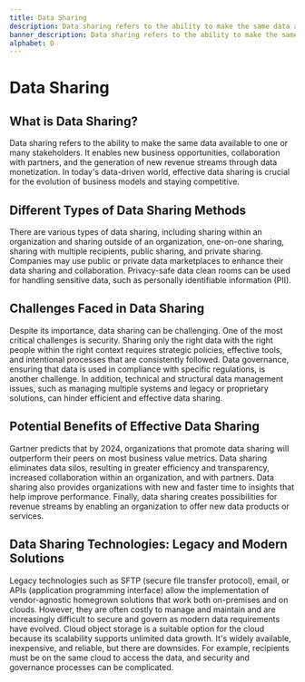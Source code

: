 ```yaml
---
title: Data Sharing
description: Data sharing refers to the ability to make the same data available to one or many stakeholders.
banner_description: Data sharing refers to the ability to make the same data available to one or many stakeholders. It enables new business opportunities, collaboration with partners, and the generation of new revenue streams through data monetization.
alphabet: D
---
```


# Data Sharing

## What is Data Sharing?

Data sharing refers to the ability to make the same data available to one or many stakeholders. It enables new business opportunities, collaboration with partners, and the generation of new revenue streams through data monetization. In today's data-driven world, effective data sharing is crucial for the evolution of business models and staying competitive.

## Different Types of Data Sharing Methods

There are various types of data sharing, including sharing within an organization and sharing outside of an organization, one-on-one sharing, sharing with multiple recipients, public sharing, and private sharing. Companies may use public or private data marketplaces to enhance their data sharing and collaboration. Privacy-safe data clean rooms can be used for handling sensitive data, such as personally identifiable information (PII).

## Challenges Faced in Data Sharing

Despite its importance, data sharing can be challenging. One of the most critical challenges is security. Sharing only the right data with the right people within the right context requires strategic policies, effective tools, and intentional processes that are consistently followed. Data governance, ensuring that data is used in compliance with specific regulations, is another challenge. In addition, technical and structural data management issues, such as managing multiple systems and legacy or proprietary solutions, can hinder efficient and effective data sharing.

## Potential Benefits of Effective Data Sharing

Gartner predicts that by 2024, organizations that promote data sharing will outperform their peers on most business value metrics. Data sharing eliminates data silos, resulting in greater efficiency and transparency, increased collaboration within an organization, and with partners. Data sharing also provides organizations with new and faster time to insights that help improve performance. Finally, data sharing creates possibilities for revenue streams by enabling an organization to offer new data products or services.

## Data Sharing Technologies: Legacy and Modern Solutions

Legacy technologies such as SFTP (secure file transfer protocol), email, or APIs (application programming interface) allow the implementation of vendor-agnostic homegrown solutions that work both on-premises and on clouds. However, they are often costly to manage and maintain and are increasingly difficult to secure and govern as modern data requirements have evolved. Cloud object storage is a suitable option for the cloud because its scalability supports unlimited data growth. It's widely available, inexpensive, and reliable, but there are downsides. For example, recipients must be on the same cloud to access the data, and security and governance processes can be complicated.
